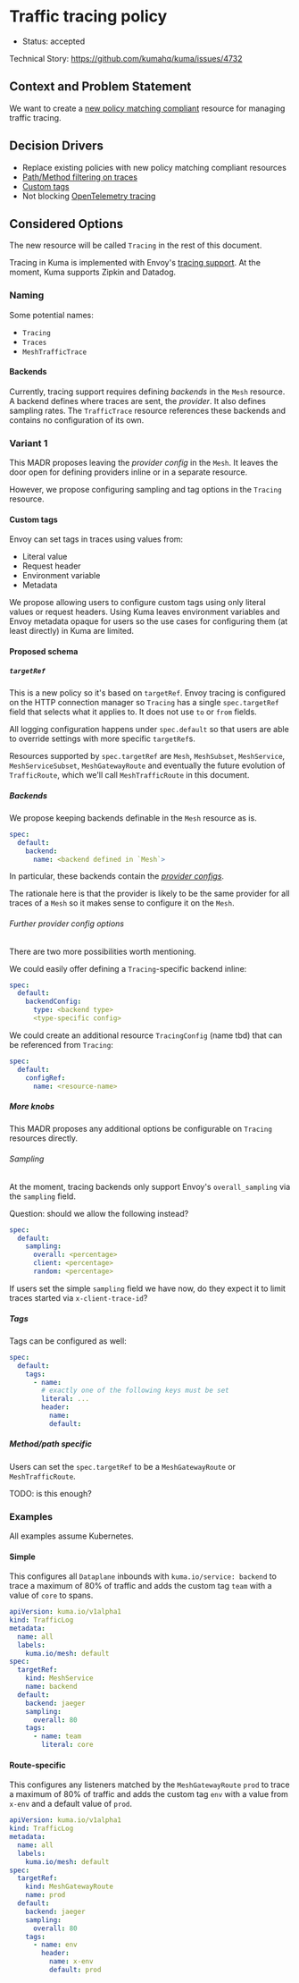 # Traffic tracing policy

- Status: accepted

Technical Story: https://github.com/kumahq/kuma/issues/4732

## Context and Problem Statement

We want to create a [new policy matching compliant](https://github.com/kumahq/kuma/blob/22c157d4adac7f518b1b49939c7e9ea4d2a1876c/docs/madr/decisions/005-policy-matching.md)
resource for managing traffic tracing.

## Decision Drivers

- Replace existing policies with new policy matching compliant resources
- [Path/Method filtering on traces](https://github.com/kumahq/kuma/issues/3335)
- [Custom tags](https://github.com/kumahq/kuma/issues/3275)
- Not blocking [OpenTelemetry tracing](https://github.com/kumahq/kuma/issues/3690)

## Considered Options

The new resource will be called `Tracing` in the rest of this document.

Tracing in Kuma is implemented with Envoy's [tracing
support](https://www.envoyproxy.io/docs/envoy/latest/intro/arch_overview/observability/tracing).
At the moment, Kuma supports Zipkin and Datadog.

### Naming

Some potential names:

- `Tracing`
- `Traces`
- `MeshTrafficTrace`

#### Backends

Currently, tracing support requires defining _backends_ in the `Mesh` resource. A backend defines where traces are sent, the _provider_. It also defines sampling rates. The `TrafficTrace` resource references these backends and contains no configuration of its own.

### Variant 1

This MADR proposes leaving the _provider config_ in the `Mesh`.
It leaves the door open for defining providers inline or in a separate
resource.

However, we propose configuring sampling and tag options in the `Tracing`
resource.

#### Custom tags

Envoy can set tags in traces using values from:

- Literal value
- Request header
- Environment variable
- Metadata

We propose allowing users to configure custom tags using only literal values or
request headers. Using Kuma leaves environment variables and Envoy metadata
opaque for users so the use cases for configuring them (at least directly)
in Kuma are limited.

#### Proposed schema

##### `targetRef`

This is a new policy so it's based on `targetRef`. Envoy tracing is configured
on the HTTP connection manager so `Tracing` has a single `spec.targetRef` field
that selects what it applies to. It does not use `to` or `from` fields.

All logging configuration happens under `spec.default` so that users are able to
override settings with more specific `targetRef`s.

Resources supported by `spec.targetRef` are `Mesh`, `MeshSubset`, `MeshService`,
`MeshServiceSubset`, `MeshGatewayRoute` and eventually the future
evolution of `TrafficRoute`, which we'll call `MeshTrafficRoute` in this
document.

##### Backends

We propose keeping backends definable in the `Mesh` resource as is.

```yaml
spec:
  default:
    backend:
      name: <backend defined in `Mesh`>
```

In particular, these backends contain the [_provider
configs_](https://www.envoyproxy.io/docs/envoy/latest/api-v3/config/trace/v3/http_tracer.proto#envoy-v3-api-msg-config-trace-v3-tracing-http).

The rationale here is that the provider is likely to be the same provider for all
traces of a `Mesh` so it makes sense to configure it on the `Mesh`.

###### Further provider config options

There are two more possibilities worth mentioning.

We could easily offer defining a `Tracing`-specific backend inline:

```yaml
spec:
  default:
    backendConfig:
      type: <backend type>
      <type-specific config>
```

We could create an additional resource `TracingConfig` (name tbd) that can be referenced
from `Tracing`:

```yaml
spec:
  default:
    configRef:
      name: <resource-name>
```

##### More knobs

This MADR proposes any additional options be configurable on `Tracing` resources
directly.

###### Sampling

At the moment, tracing backends only support Envoy's `overall_sampling`
via the `sampling` field.

Question: should we allow the following instead?

```yaml
spec:
  default:
    sampling:
      overall: <percentage>
      client: <percentage>
      random: <percentage>
```

If users set the simple `sampling` field we have now,
do they expect it to limit traces started via `x-client-trace-id`?

##### Tags

Tags can be configured as well:

```yaml
spec:
  default:
    tags:
      - name:
        # exactly one of the following keys must be set
        literal: ...
        header:
          name:
          default:
```

##### Method/path specific

Users can set the `spec.targetRef` to be a `MeshGatewayRoute` or
`MeshTrafficRoute`.

TODO: is this enough?

### Examples

All examples assume Kubernetes.

#### Simple

This configures all `Dataplane` inbounds with `kuma.io/service: backend` to
trace a maximum of 80% of traffic and adds the custom tag `team` with a value of
`core` to spans.

```yaml
apiVersion: kuma.io/v1alpha1
kind: TrafficLog
metadata:
  name: all
  labels:
    kuma.io/mesh: default
spec:
  targetRef:
    kind: MeshService
    name: backend
  default:
    backend: jaeger
    sampling:
      overall: 80
    tags:
      - name: team
        literal: core
```

#### Route-specific

This configures any listeners matched by the `MeshGatewayRoute` `prod`
to trace a maximum of 80% of traffic and adds the custom tag `env`
with a value from `x-env` and a default value of `prod`.

```yaml
apiVersion: kuma.io/v1alpha1
kind: TrafficLog
metadata:
  name: all
  labels:
    kuma.io/mesh: default
spec:
  targetRef:
    kind: MeshGatewayRoute
    name: prod
  default:
    backend: jaeger
    sampling:
      overall: 80
    tags:
      - name: env
        header:
          name: x-env
          default: prod
```
